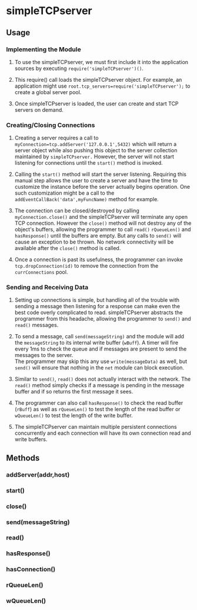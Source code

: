 # simpleTCPserver
## Usage

### Implementing the Module
1. To use the simpleTCPserver, we must first include it into the application sources by 
   executing `require('simpleTCPserver')()`.
   
2. This require() call loads the simpleTCPserver object.  For example, an application 
   might use `root.tcp_servers=require('simpleTCPserver');` to create a global server 
   pool.

3. Once simpleTCPserver is loaded, the user can create and start TCP servers on demand.

### Creating/Closing Connections
1. Creating a server requires a call to  `myConnection=tcp.addServer('127.0.0.1',5432)` 
   which will return a server object while also pushing this object to the server
   collection maintained by `simpleTCPserver.`  However, the server will not start
   listening for connections until the `start()` method is invoked.

2. Calling the `start()` method will start the server listening.  Requiring this manual
   step allows the user to create a server and have the time to customize the instance
   before the server actually begins operation.  One such customization might be a call
   to the `addEventCallBack('data',myFuncName)` method for example.
   
3. The connection can be closed/destroyed by calling `myConnection.close()` and the 
   simpleTCPserver will terminate any open TCP connection.  However the `close()` method 
   will not destroy any of the object's buffers, allowing the programmer to call `read()` 
   `rQueueLen()` and `hasResponse()` until the buffers are empty.  But any calls to 
   `send()` will cause an exception to be thrown.  No network connectivity will be 
   available after the `close()` method is called.

4. Once a connection is past its usefulness, the programmer can invoke 
   `tcp.dropConnection(id)` to remove the connection from the `currConnections` 
   pool.

### Sending and Receiving Data

1. Setting up connections is simple, but handling all of the trouble with sending a 
   message then listening for a response can make even the best code overly complicated
   to read.  simpleTCPserver abstracts the programmer from this headache, allowing the 
   programmer to `send()` and `read()` messages.

2. To send a message, call `send(messageString)` and the module will add the 
   `messageString` to its internal write buffer (`wBuff`).  A timer will fire every 1ms 
   to check the queue and if messages are present to send the messages to the server.  
   The programmer may skip this any use `write(messageData)` as well, but `send()` will 
   ensure that nothing in the `net` module can block execution.

3. Similar to `send()`, `read()` does not actually interact with the network.  The 
   `read()` method simply checks if a message is pending in the message buffer and if so 
   returns the first message it sees.

4. The programmer can also call `hasResponse()` to check the read buffer (`rBuff`) 
   as well as `rQueueLen()` to test the length of the read buffer or `wQueueLen()` to 
   test the length of the write buffer.

5. The simpleTCPserver can maintain multiple persistent connections concurrently and 
   each connection will have its own connection read and write buffers.

## Methods

### addServer(addr,host)

### start()

### close()

### send(messageString)

### read()

### hasResponse()

### hasConnection()

### rQueueLen()

### wQueueLen()

